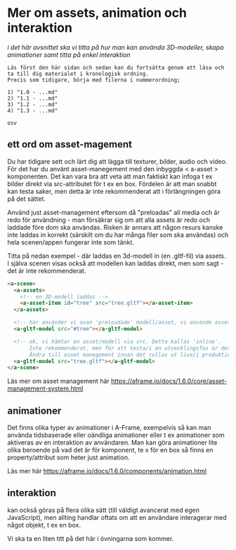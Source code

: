 # Mer om assets, animation och interaktion

*i det här avsnittet ska vi titta på hur man kan använda 3D-modeller, skapa animationer samt titta på enkel interaktion*

```
Läs först den här sidan och sedan kan du fortsätta genom att läsa och ta till dig materialet i kronologisk ordning.
Precis som tidigare, börja med filerna i nummerordning;

1) "1.0 - ...md"
2) "1.1 - ...md"
3) "1.2 - ...md"
4) "1.3 - ...md"

osv

```

## ett ord om asset-magement
Du har tidigare sett och lärt dig att lägga till texturer, bilder, audio och video. För det har du använt asset-manegement med den inbyggda < a-asset > komponenten.
Det kan vara bra att veta att man faktiskt kan infoga t ex bilder direkt via src-attributet för t ex en box.
Fördelen är att man snabbt kan testa saker, men detta är inte rekommenderat att i förlängningen göra på det sättet.

Använd just asset-management eftersom då "preloadas" all media och är redo för användning - man försäkrar sig om att alla assets är redo och laddade före dom ska användas. Risken är annars att någon resurs kanske inte laddas in korrekt (särskilt om du har många filer som ska användas) och hela scenen/appen fungerar inte som tänkt.


Titta på nedan exempel - där laddas en 3d-modell in (en .gltf-fil) via assets. I själva scenen visas också att modellen kan laddas direkt, men som sagt - det är inte rekommenderat.

```html
<a-scene>
  <a-assets>
    <!-- en 3D-modell laddas -->
    <a-asset-item id="tree" src="tree.gltf"></a-asset-item>
  </a-assets>

  <!-- här använder vi ovan 'preloadade' modell/asset, vi använde asset management. -->
  <a-gltf-model src="#tree"></a-gltf-model>

  <!-- ok, vi hämtar en asset/modell via src. Detta kallas 'inline'.
       Inte rekommenderat, men för att testa/i en utvecklingsfas är det ok. 
       Ändra till asset manegement innan det rullas ut live/i produktion. -->
  <a-gltf-model src="tree.gltf"></a-gltf-model>
</a-scene>
```

Läs mer om asset management här https://aframe.io/docs/1.6.0/core/asset-management-system.html


## animationer
Det finns olika typer av animationer i A-Frame, exempelvis så kan man använda tidsbaserade eller oändliga animationer eller t ex animationer som aktiveras av en interaktion av användaren.
Man kan göra animationer lite olika beroende på vad det är för komponent, te x för en box så finns en property/attribut som heter just animation.

Läs mer här https://aframe.io/docs/1.6.0/components/animation.html


## interaktion
kan också göras på flera olika sätt (till väldigt avancerat med egen JavaScript), men allting handlar oftats om att en användare interagerar med något objekt, t ex en box.

Vi ska ta en liten titt på det här i övningarna som kommer.

